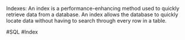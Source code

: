 
Indexes: An index is a performance-enhancing method used to quickly retrieve data from a database. An index allows the database to quickly locate data without having to search through every row in a table.


#SQL #Index